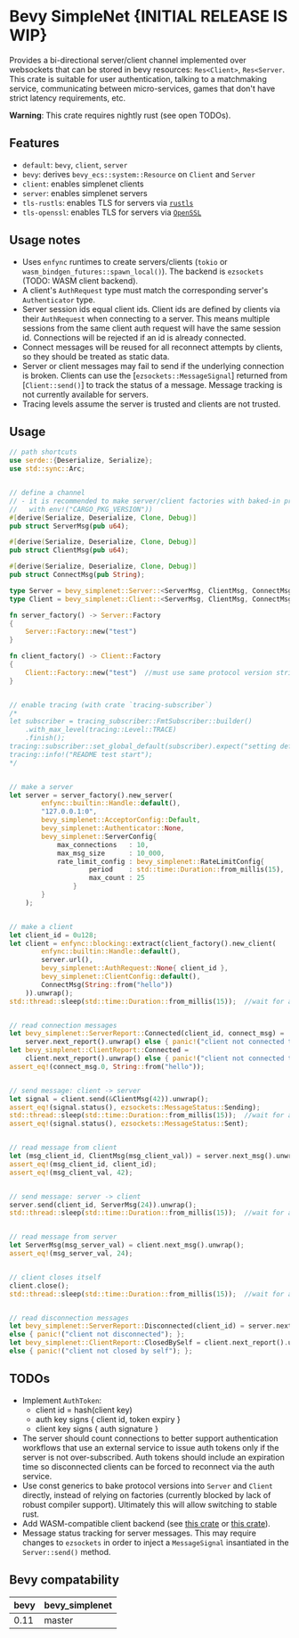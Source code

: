 # Bevy SimpleNet {INITIAL RELEASE IS WIP}

Provides a bi-directional server/client channel implemented over websockets that can be stored in bevy resources: `Res<Client>`, `Res<Server`. This crate is suitable for user authentication, talking to a matchmaking service, communicating between micro-services, games that don't have strict latency requirements, etc.

**Warning**: This crate requires nightly rust (see open TODOs).


## Features

- `default`: `bevy`, `client`, `server`
- `bevy`: derives `bevy_ecs::system::Resource` on `Client` and `Server`
- `client`: enables simplenet clients
- `server`: enables simplenet servers
- `tls-rustls`: enables TLS for servers via [`rustls`](https://crates.io/crates/rustls)
- `tls-openssl`: enables TLS for servers via [`OpenSSL`](https://crates.io/crates/openssl)


## Usage notes

- Uses `enfync` runtimes to create servers/clients (`tokio` or `wasm_bindgen_futures::spawn_local()`). The backend is `ezsockets` (TODO: WASM client backend).
- A client's `AuthRequest` type must match the corresponding server's `Authenticator` type.
- Server session ids equal client ids. Client ids are defined by clients via their `AuthRequest` when connecting to a server. This means multiple sessions from the same client auth request will have the same session id. Connections will be rejected if an id is already connected.
- Connect messages will be reused for all reconnect attempts by clients, so they should be treated as static data.
- Server or client messages may fail to send if the underlying connection is broken. Clients can use the [`ezsockets::MessageSignal`] returned from [`Client::send()`] to track the status of a message. Message tracking is not currently available for servers.
- Tracing levels assume the server is trusted and clients are not trusted.



## Usage

```rust
// path shortcuts
use serde::{Deserialize, Serialize};
use std::sync::Arc;


// define a channel
// - it is recommended to make server/client factories with baked-in protocol versions (e.g.
//   with env!("CARGO_PKG_VERSION"))
#[derive(Serialize, Deserialize, Clone, Debug)]
pub struct ServerMsg(pub u64);

#[derive(Serialize, Deserialize, Clone, Debug)]
pub struct ClientMsg(pub u64);

#[derive(Serialize, Deserialize, Clone, Debug)]
pub struct ConnectMsg(pub String);

type Server = bevy_simplenet::Server::<ServerMsg, ClientMsg, ConnectMsg>;
type Client = bevy_simplenet::Client::<ServerMsg, ClientMsg, ConnectMsg>;

fn server_factory() -> Server::Factory
{
    Server::Factory::new("test")
}

fn client_factory() -> Client::Factory
{
    Client::Factory::new("test")  //must use same protocol version string as the server
}


// enable tracing (with crate `tracing-subscriber`)
/*
let subscriber = tracing_subscriber::FmtSubscriber::builder()
    .with_max_level(tracing::Level::TRACE)
    .finish();
tracing::subscriber::set_global_default(subscriber).expect("setting default subscriber failed");
tracing::info!("README test start");
*/


// make a server
let server = server_factory().new_server(
        enfync::builtin::Handle::default(),
        "127.0.0.1:0",
        bevy_simplenet::AcceptorConfig::Default,
        bevy_simplenet::Authenticator::None,
        bevy_simplenet::ServerConfig{
            max_connections   : 10,
            max_msg_size      : 10_000,
            rate_limit_config : bevy_simplenet::RateLimitConfig{
                    period    : std::time::Duration::from_millis(15),
                    max_count : 25
                }
        }
    );


// make a client
let client_id = 0u128;
let client = enfync::blocking::extract(client_factory().new_client(
        enfync::builtin::Handle::default(),
        server.url(),
        bevy_simplenet::AuthRequest::None{ client_id },
        bevy_simplenet::ClientConfig::default(),
        ConnectMsg(String::from("hello"))
    )).unwrap();
std::thread::sleep(std::time::Duration::from_millis(15));  //wait for async machinery


// read connection messages
let bevy_simplenet::ServerReport::Connected(client_id, connect_msg) =
    server.next_report().unwrap() else { panic!("client not connected to server"); };
let bevy_simplenet::ClientReport::Connected =
    client.next_report().unwrap() else { panic!("client not connected to server"); };
assert_eq!(connect_msg.0, String::from("hello"));


// send message: client -> server
let signal = client.send(&ClientMsg(42)).unwrap();
assert_eq!(signal.status(), ezsockets::MessageStatus::Sending);
std::thread::sleep(std::time::Duration::from_millis(15));  //wait for async machinery
assert_eq!(signal.status(), ezsockets::MessageStatus::Sent);


// read message from client
let (msg_client_id, ClientMsg(msg_client_val)) = server.next_msg().unwrap();
assert_eq!(msg_client_id, client_id);
assert_eq!(msg_client_val, 42);


// send message: server -> client
server.send(client_id, ServerMsg(24)).unwrap();
std::thread::sleep(std::time::Duration::from_millis(15));  //wait for async machinery


// read message from server
let ServerMsg(msg_server_val) = client.next_msg().unwrap();
assert_eq!(msg_server_val, 24);


// client closes itself
client.close();
std::thread::sleep(std::time::Duration::from_millis(15));  //wait for async machinery


// read disconnection messages
let bevy_simplenet::ServerReport::Disconnected(client_id) = server.next_report().unwrap()
else { panic!("client not disconnected"); };
let bevy_simplenet::ClientReport::ClosedBySelf = client.next_report().unwrap()
else { panic!("client not closed by self"); };
```



## TODOs

- Implement `AuthToken`:
    - client id = hash(client key)
    - auth key signs { client id, token expiry }
    - client key signs { auth signature }
- The server should count connections to better support authentication workflows that use an external service to issue auth tokens only if the server is not over-subscribed. Auth tokens should include an expiration time so disconnected clients can be forced to reconnect via the auth service.
- Use const generics to bake protocol versions into `Server` and `Client` directly, instead of relying on factories (currently blocked by lack of robust compiler support). Ultimately this will allow switching to stable rust.
- Add WASM-compatible client backend (see [this crate](https://github.com/workflow-rs/workflow-rs) or [this crate](https://docs.rs/ws_stream_wasm/latest/ws_stream_wasm/)).
- Message status tracking for server messages. This may require changes to `ezsockets` in order to inject a `MessageSignal` insantiated in the `Server::send()` method.



## Bevy compatability

| bevy   | bevy_simplenet |
|--------|----------------|
| 0.11   | master         |
